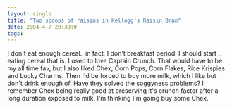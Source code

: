 ```yaml
---
layout: single
title: "Two scoops of raisins in Kellogg's Raisin Bran"
date: 2004-4-7 20:39:0
tags: 
---
```


I don't eat enough cereal.. in fact, I don't breakfast period. I should start .. eating cereal that is. I used to love Captain Crunch. That would have to be my all time fav, but I also liked Chex, Corn Pops, Corn Flakes, Rice Krispies and Lucky Charms. Then I'd be forced to buy more milk, which I like but don't drink enough of. Have they solved the soggyness problems? I remember Chex being really good at preserving it's crunch factor after a long duration exposed to milk. I'm thinking I'm going buy some Chex.


